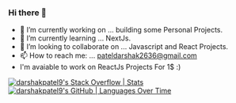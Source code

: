 ### Hi there 👋



- 🔭 I’m currently working on ... building some Personal Projects.
- 🌱 I’m currently learning ... NextJs.
- 👯 I’m looking to collaborate on ... Javascript and React Projects.
- 📫 How to reach me: ... pateldarshak2636@gmail.com
- I'm avaiable to work on ReactJs Projects For 1$ :)

[![darshakpatel9's Stack Overflow | Stats](https://stats.quine.sh/darshakpatel9/stack-overflow?theme=dark)](https://quine.sh?utm_source=widgets&utm_campaign=darshakpatel9)
[![darshakpatel9's GitHub | Languages Over Time](https://stats.quine.sh/darshakpatel9/languages-over-time?theme=dark)](https://quine.sh?utm_source=widgets&utm_campaign=darshakpatel9)
